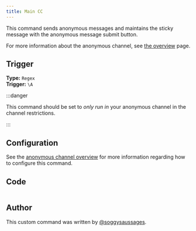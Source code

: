 ```yaml
---
title: Main CC
---
```


This command sends anonymous messages and maintains the sticky message with the anonymous message submit button.

For more information about the anonymous channel, see [the overview](overview) page.

## Trigger

**Type:** `Regex`<br />
**Trigger:** `\A`

:::danger

This command should be set to _only run in_ your anonymous channel in the channel restrictions.

:::

## Configuration

See the [anonymous channel overview](overview/#configuration) for more information regarding how to configure this command.

## Code

```gotmpl file=../../../../src/fun/anon_channel/anon.go.tmpl

```

## Author

This custom command was written by [@soggysaussages](https://github.com/SoggySaussages).
